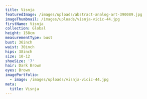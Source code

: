 ```yaml
---
title: Visnja
featuredImage: /images/uploads/abstract-analog-art-390089.jpg
imageThumbnail: /images/uploads/visnja-vicic-44.jpg
firstName: Visnja
collection: Global
height: 158cm
measurementType: bust
bust: 36inch
waist: 30inch
hips: 38inch
size: 10-12
shoeSize: '7'
hair: Dark Brown
eyes: Brown
imagePortfolio:
  - image: /images/uploads/visnja-vicic-44.jpg
meta:
  title: Visnja
---
```


